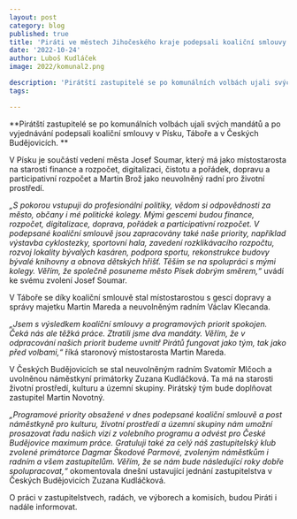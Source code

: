 ```yaml
---
layout: post
category: blog
published: true
title: 'Piráti ve městech Jihočeského kraje podepsali koaliční smlouvy a ujali se svých mandátů'
date: '2022-10-24'
author: Luboš Kudláček
image: 2022/komunal2.png

description: 'Pirátští zastupitelé se po komunálních volbách ujali svých mandátů a po vyjednávání podepsali koaliční smlouvy v Písku, Táboře a v Českých Budějovicích.'
tags:

---
```

**Pirátští zastupitelé se po komunálních volbách ujali svých mandátů a po vyjednávání podepsali koaliční smlouvy v Písku, Táboře a v Českých Budějovicích. **

V Písku je součástí vedení města Josef Soumar, který má jako místostarosta na starosti finance a rozpočet, digitalizaci, čistotu a pořádek, dopravu a participativní rozpočet a Martin Brož jako neuvolněný radní pro životní prostředí.

*„S pokorou vstupuji do profesionální politiky, vědom si odpovědnosti za město, občany i mé politické kolegy. Mými gescemi budou finance, rozpočet, digitalizace, doprava, pořádek a participativní rozpočet. V podepsané koaliční smlouvě jsou zapracovány také naše priority, například výstavba cyklostezky, sportovní hala, zavedení rozklikávacího rozpočtu, rozvoj lokality bývalých kasáren, podpora sportu, rekonstrukce budovy bývalé knihovny a obnova dětských hřišť. Těším se na spolupráci s mými kolegy. Věřím, že společně posuneme město Písek dobrým směrem,“* uvádí ke svému zvolení Josef Soumar.

V Táboře se díky koaliční smlouvě stal místostarostou s gescí dopravy a správy majetku Martin Mareda a neuvolněným radním Václav Klecanda. 

*„Jsem s výsledkem koaliční smlouvy a programových priorit spokojen. Čeká nás ale těžká práce. Ztratili jsme dva mandáty. Věřím, že v odpracování našich priorit budeme uvnitř Pirátů fungovat jako tým, tak jako před volbami,“* říká staronový místostarosta Martin Mareda.

V Českých Budějovicích se stal neuvolněným radním Svatomír Mlčoch a uvolněnou náměstkyní primátorky Zuzana Kudláčková. Ta má na starosti životní prostředí, kulturu a územní skupiny. Pirátský tým bude doplňovat zastupitel Martin Novotný.

*„Programové priority obsažené v dnes podepsané koaliční smlouvě a post náměstkyně pro kulturu, životní prostředí a územní skupiny nám umožní prosazovat řadu našich vizí z volebního programu a odvést pro České Budějovice maximum práce. Gratuluji také za celý náš zastupitelský klub zvolené primátorce Dagmar Škodové Parmové, zvoleným náměstkům i radním a všem zastupitelům. Věřím, že se nám bude následující roky dobře spolupracovat,“* okomentovala dnešní ustavující jednání zastupitelstva v Českých Budějovicích Zuzana Kudláčková.

O práci v zastupitelstvech, radách, ve výborech a komisích, budou Piráti i nadále informovat.
